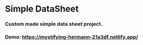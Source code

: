 # Simple DataSheet
### Custom made simple data sheet project.
### Demo: https://mystifying-hermann-21a3df.netlify.app/
